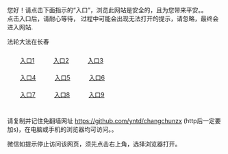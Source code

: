 您好！请点击下面指示的“入口”，浏览此网站是安全的，且为您带来平安。。 <br/>
点击入口后，请耐心等待， 过程中可能会出现无法打开的提示，请忽略，最终会进入网站. </br>

法轮大法在长春<br/>
<div style="padding:10px"><a style="margin:20px" target="_blank" href="https://d3glkzcxhwvf53.cloudfront.net/2Qpsp?aacvpmwk" id="ccLink1" rel="nofollow">入口1</a> <a target="_blank" style="margin:20px" href="https://dnlh02rlln6ob.cloudfront.net/2Qpsp?slyflgv" id="ccLink2" rel="nofollow">入口2</a> <a style="margin:20px" target="_blank" href="https://d1z4qy0tcmryrd.cloudfront.net/2Qpsp?xirkcge" id="ccLink3" rel="nofollow">入口3</a></div>

<div style="padding:10px" ><a style="margin:20px" target="_blank" href="https://d3glkzcxhwvf53.cloudfront.net/2Qpsp?aacvpmwk" id="ccLink4" rel="nofollow">入口4</a> <a style="margin:20px" href="https://dnlh02rlln6ob.cloudfront.net/2Qpsp?slyflgv" target="_blank" id="ccLink5" rel="nofollow">入口5</a> <a style="margin:20px" href="https://d1z4qy0tcmryrd.cloudfront.net/2Qpsp?xirkcge" target="_blank" id="ccLink6" rel="nofollow">入口6</a></div>

<div style="padding:10px"><a style="margin:20px" target="_blank" href="https://d3glkzcxhwvf53.cloudfront.net/2Qpsp?aacvpmwk" id="ccLink7" rel="nofollow">入口7</a> <a style="margin:20px" href="https://dnlh02rlln6ob.cloudfront.net/2Qpsp?slyflgv" target="_blank" id="ccLink8" rel="nofollow">入口8</a> <a style="margin:20px" target="_blank" href="https://d1z4qy0tcmryrd.cloudfront.net/2Qpsp?xirkcge" id="ccLink9" rel="nofollow">入口9</a></div>

<br/>



请复制并记住免翻墙网址 https://github.com/yntd/changchunzx (http后一定要加s)，在电脑或手机的浏览器均可访问。。<br/>

微信如提示停止访问该网页，须先点击右上角，选择浏览器打开。
